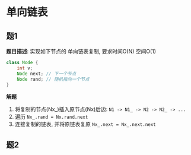# 单向链表

## 题1

**题目描述**: 实现如下节点的 单向链表复制, 要求时间O(N) 空间O(1)

```java
class Node {
    int v;
    Node next; // 下一个节点
    Node rand; // 随机指向一个节点
}
```

**解题** 

1. 将复制的节点(Nx_)插入原节点(Nx)后边: ` N1 -> N1_ -> N2 -> N2_ -> ... `
2. 遍历 ` Nx_.rand = Nx.rand.next `
3. 连接复制的链表, 并将原链表复原  ` Nx_.next = Nx_.next.next `

## 题2


